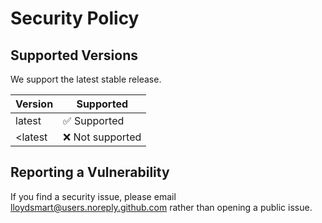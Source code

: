 # Security Policy

## Supported Versions

We support the latest stable release.

| Version | Supported          |
| ------- | ------------------ |
| latest  | ✅ Supported       |
| <latest | ❌ Not supported   |

## Reporting a Vulnerability

If you find a security issue, please email [lloydsmart@users.noreply.github.com](mailto:lloydsmart@users.noreply.github.com) rather than opening a public issue.

